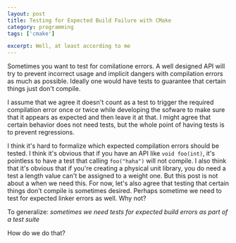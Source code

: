 ```yaml
---
layout: post
title: Testing for Expected Build Failure with CMake
category: programming
tags: ['cmake']

excerpt: Well, at least according to me
---
```


Sometimes you want to test for comilatione errors. A well designed API will try to prevent incorrect usage and implicit dangers with compilation errors as much as possible. Ideally one would have tests to guarantee that certain things just don't compile.

I assume that we agree it doesn't count as a test to trigger the required compilation error once or twice while developing the sofware to make sure that it appears as expected and then leave it at that. I might agree that certain behavior does not need tests, but the whole point of having tests is to prevent regressions.

I think it's hard to formalize which expected compilation errors should be tested. I think it's obvious that if you have an API like `void foo(int)`, it's pointless to have a test that calling `foo("haha")` will not compile. I also think that it's obvious that if you're creating a physical unit library, you do need a test a length value can't be assigned to a weight one. But this post is not about a when we need this. For now, let's also agree that testing that certain things don't compile is sometimes desired. Perhaps sometime we need to test for expected linker errors as well. Why not?

To generalize: *sometimes we need tests for expected build errors as part of a test suite*

How do we do that?



